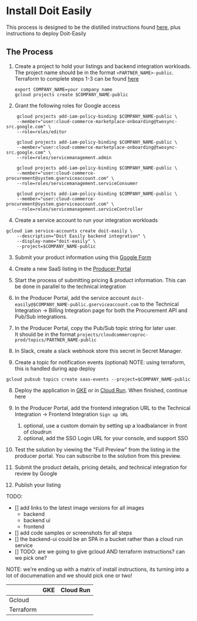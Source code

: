 # Install Doit Easily
This process is designed to be the distilled instructions found [here](3), plus instructions to deploy Doit-Easily

## The Process
1. Create a project to hold your listings and backend integration workloads. The project name should be in the format `<PARTNER_NAME>-public`.
Terraform to complete steps 1-3 can be found [here](6)
    ```
    export COMPANY_NAME=your company name
    gcloud projects create $COMPANY_NAME-public
    ```

3. Grant the following roles for Google access
```
    gcloud projects add-iam-policy-binding $COMPANY_NAME-public \
    --member="user:cloud-commerce-marketplace-onboarding@twosync-src.google.com" \
    --role=roles/editor

    gcloud projects add-iam-policy-binding $COMPANY_NAME-public \
    --member="user:cloud-commerce-marketplace-onboarding@twosync-src.google.com" \
    --role=roles/servicemanagement.admin

    gcloud projects add-iam-policy-binding $COMPANY_NAME-public \
    --member="user:cloud-commerce-procurement@system.gserviceaccount.com" \
    --role=roles/servicemanagement.serviceConsumer

    gcloud projects add-iam-policy-binding $COMPANY_NAME-public \
    --member="user:cloud-commerce-procurement@system.gserviceaccount.com" \
    --role=roles/servicemanagement.serviceController
```
4. Create a service account to run your integration workloads

```
gcloud iam service-accounts create doit-easily \
    --description="Doit Easily backend integration" \
    --display-name="doit-easily" \
    --project=$COMPANY_NAME-public
```

3. Submit your product information using this [Google Form](1)
4. Create a new SaaS listing in the [Producer Portal](2)
5. Start the process of submitting pricing & product information. This can be done in parallel to the technical integration

6. In the Producer Portal, add the service account `doit-easily@$COMPANY_NAME-public.gserviceaccount.com` to the Technical Integration -> Billing Integration page for both the Procurement API and Pub/Sub integrations.
7. In the Producer Portal, copy the Pub/Sub topic string for later user.   
    It should be in the format `projects/cloudcommerceproc-prod/topics/PARTNER_NAME-public`
8. In Slack, create a slack webhook store this secret in Secret Manager.
9. Create a topic for notification events (optional) 
NOTE: using terraform, this is handled during app deploy
```
gcloud pubsub topics create saas-events --project=$COMPANY_NAME-public
```
8. Deploy the application in [GKE](4) or in [Cloud Run](5). When finished, continue here

10. In the Producer Portal, add the frontend integration URL to the Technical Integration -> Frontend Integration `Sign up URL`
     1. optional, use a custom domain by setting up a loadbalancer in front of cloudrun
     1. optional, add the SSO Login URL for your console, and support SSO
11. Test the solution by viewing the "Full Preview" from the listing in the producer portal. You can subscribe to the solution from this preview. 
12. Submit the product details, pricing details, and technical integration for review by Google
13. Publish your listing


TODO:
- [] add links to the latest image versions for all images
    * backend
    * backend ui
    * frontend
- [] add code samples or screenshots for all steps
- [] the backend-ui could be an SPA in a bucket rather than a cloud run service
- [] TODO: are we going to give gcloud AND terraform instructions? can we pick one?

NOTE: we're ending up with a matrix of install instructions, its turning into a lot of documenation and we should pick one or two!

| | GKE | Cloud Run |
|--|--|--|
|Gcloud | | 
|Terraform | | 

[1]: https://docs.google.com/forms/d/e/1FAIpQLSfddn4mwKnqtLNQ-m7IgRZ-bgTz4BOsrEDWCf3XBjc_ogKNnA/viewform
[2]: https://console.cloud.google.com/producer-portal
[3]: https://cloud.google.com/marketplace/docs/partners/integrated-saas#checklist
[4]: install-gke.md
[5]: install.md
[6]: terraform/setup